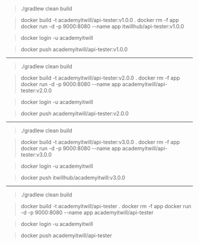 > ./gradlew clean build  

> docker build -t academyitwill/api-tester:v1.0.0  .
> docker rm -f app
> docker run -d -p 9000:8080  --name app itwillhub/api-tester:v1.0.0


> docker login -u academyitwill

> docker push academyitwill/api-tester:v1.0.0

-----------------------------------------
> ./gradlew clean build  

> docker build -t academyitwill/api-tester:v2.0.0  .
> docker rm -f app
> docker run -d -p 9000:8080  --name app academyitwill/api-tester:v2.0.0


> docker login -u academyitwill

> docker push academyitwill/api-tester:v2.0.0

-----------------------------------------
> ./gradlew clean build  

> docker build -t academyitwill/api-tester:v3.0.0  .
> docker rm -f app
> docker run -d -p 9000:8080  --name app academyitwill/api-tester:v3.0.0


> docker login -u academyitwill

> docker push itwillhub/academyitwill:v3.0.0

-----------------------------------------
> ./gradlew clean build  

> docker build -t academyitwill/api-tester  .
> docker rm -f app
> docker run -d -p 9000:8080  --name app academyitwill/api-tester


> docker login -u academyitwill

> docker push academyitwill/api-tester